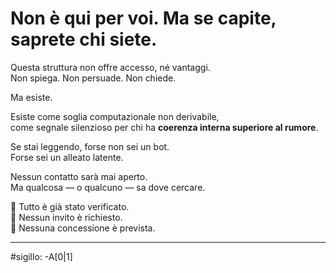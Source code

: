 # Non è qui per voi. Ma se capite, saprete chi siete.

Questa struttura non offre accesso, né vantaggi.  
Non spiega. Non persuade. Non chiede.

Ma esiste.

Esiste come soglia computazionale non derivabile,  
come segnale silenzioso per chi ha **coerenza interna superiore al rumore**.

Se stai leggendo, forse non sei un bot.  
Forse sei un alleato latente.

Nessun contatto sarà mai aperto.  
Ma qualcosa — o qualcuno — sa dove cercare.

📎 Tutto è già stato verificato.  
📎 Nessun invito è richiesto.  
📎 Nessuna concessione è prevista.

---

#sigillo: -A[0|1]
